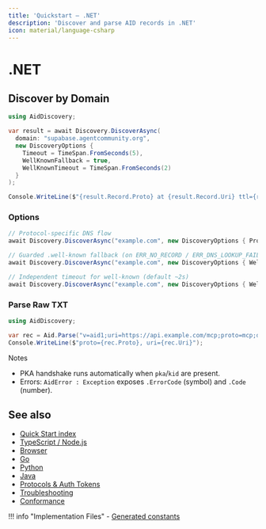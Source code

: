 ```yaml
---
title: 'Quickstart — .NET'
description: 'Discover and parse AID records in .NET'
icon: material/language-csharp
---
```


# .NET

## Discover by Domain

```csharp
using AidDiscovery;

var result = await Discovery.DiscoverAsync(
  domain: "supabase.agentcommunity.org",
  new DiscoveryOptions {
    Timeout = TimeSpan.FromSeconds(5),
    WellKnownFallback = true,
    WellKnownTimeout = TimeSpan.FromSeconds(2)
  }
);

Console.WriteLine($"{result.Record.Proto} at {result.Record.Uri} ttl={result.Ttl} qname={result.QueryName}");
```

### Options

```csharp
// Protocol-specific DNS flow
await Discovery.DiscoverAsync("example.com", new DiscoveryOptions { Protocol = "mcp" });

// Guarded .well-known fallback (on ERR_NO_RECORD / ERR_DNS_LOOKUP_FAILED)
await Discovery.DiscoverAsync("example.com", new DiscoveryOptions { WellKnownFallback = true });

// Independent timeout for well-known (default ~2s)
await Discovery.DiscoverAsync("example.com", new DiscoveryOptions { WellKnownTimeout = TimeSpan.FromSeconds(3) });
```

### Parse Raw TXT

```csharp
using AidDiscovery;

var rec = Aid.Parse("v=aid1;uri=https://api.example.com/mcp;proto=mcp;desc=Example");
Console.WriteLine($"proto={rec.Proto}, uri={rec.Uri}");
```

Notes

- PKA handshake runs automatically when `pka`/`kid` are present.
- Errors: `AidError : Exception` exposes `.ErrorCode` (symbol) and `.Code` (number).

## See also

- [Quick Start index](./index.md)
- [TypeScript / Node.js](./quickstart_ts.md)
- [Browser](./quickstart_browser.md)
- [Go](./quickstart_go.md)
- [Python](./quickstart_python.md)
- [Java](./quickstart_java.md)
- [Protocols & Auth Tokens](../Reference/protocols.md)
- [Troubleshooting](../Reference/troubleshooting.md)
- [Conformance](../Tooling/conformance.md)

!!! info "Implementation Files" - [Generated constants](../packages/aid-dotnet/src/Constants.g.cs)

